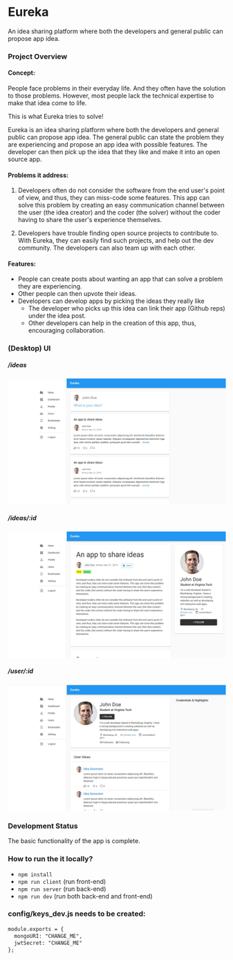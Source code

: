 # Eureka
An idea sharing platform where both the developers and general public can propose app idea.

### Project Overview

#### Concept:

People face problems in their everyday life. And they often have the solution to those problems. However, most people lack the technical expertise to make that idea come to life. 

This is what Eureka tries to solve!

Eureka is an idea sharing platform where both the developers and general public can propose app idea. The general public can state the problem they are experiencing and propose an app idea with possible features. The developer can then pick up the idea that they like and make it into an open source app. 

#### Problems it address:

1) Developers often do not consider the software from the end user's point of view, and thus, they can miss-code some features.
This app can solve this problem by creating an easy communication channel between the user (the idea creator) and the coder (the solver) without the coder having to share the user's experience themselves.

2) Developers have trouble finding open source projects to contribute to. With Eureka, they can easily find such projects, and help out the dev community. The developers can also team up with each other.

#### Features:

- People can create posts about wanting an app that can solve a problem they are experiencing.
- Other people can then upvote their ideas.
- Developers can develop apps by picking the ideas they really like
  - The developer who picks up this idea can link their app (Github reps) under the idea post.
  - Other developers can help in the creation of this app, thus, encouraging collaboration.

### (Desktop) UI

##### /ideas
![](img/3.jpg)

##### /ideas/:id
![](img/2.jpg)

##### /user/:id
![](img/4.jpg)



### Development Status

The basic functionality of the app is complete.

### How to run the it locally?
- ``` npm install ```
- ``` npm run client ``` (run front-end)
- ``` npm run server ``` (run back-end)
- ``` npm run dev ``` (run both back-end and front-end)

### config/keys_dev.js needs to be created:
```
module.exports = {
  mongoURI: "CHANGE_ME",
  jwtSecret: "CHANGE_ME"
};
```

